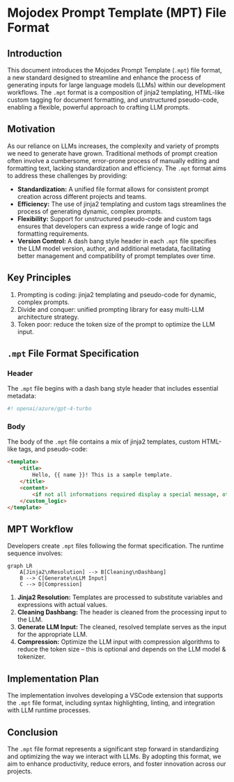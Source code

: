 # Mojodex Prompt Template (MPT) File Format

## Introduction

This document introduces the Mojodex Prompt Template (`.mpt`) file format, a new standard designed to streamline and enhance the process of generating inputs for large language models (LLMs) within our development workflows. The `.mpt` format is a composition of jinja2 templating, HTML-like custom tagging for document formatting, and unstructured pseudo-code, enabling a flexible, powerful approach to crafting LLM prompts.

## Motivation

As our reliance on LLMs increases, the complexity and variety of prompts we need to generate have grown. Traditional methods of prompt creation often involve a cumbersome, error-prone process of manually editing and formatting text, lacking standardization and efficiency. The `.mpt` format aims to address these challenges by providing:

- **Standardization:** A unified file format allows for consistent prompt creation across different projects and teams.
- **Efficiency:** The use of jinja2 templating and custom tags streamlines the process of generating dynamic, complex prompts.
- **Flexibility:** Support for unstructured pseudo-code and custom tags ensures that developers can express a wide range of logic and formatting requirements.
- **Version Control:** A dash bang style header in each `.mpt` file specifies the LLM model version, author, and additional metadata, facilitating better management and compatibility of prompt templates over time.

## Key Principles

1. Prompting is coding: jinja2 templating and pseudo-code for dynamic, complex prompts.
2. Divide and conquer: unified prompting library for easy multi-LLM architecture strategy.
3. Token poor: reduce the token size of the prompt to optimize the LLM input.

## `.mpt` File Format Specification

### Header

The `.mpt` file begins with a dash bang style header that includes essential metadata:

``` bash
#! openai/azure/gpt-4-turbo
```

### Body

The body of the `.mpt` file contains a mix of jinja2 templates, custom HTML-like tags, and pseudo-code:


```html
<template>
    <title>
        Hello, {{ name }}! This is a sample template.   
    </title>    
    <content>
        <if not all informations required display a special message, otherwise do something>
    </custom_logic>
</template>
```

## MPT Workflow

Developers create `.mpt` files following the format specification. The runtime sequence involves:

```mermaid
graph LR
    A[Jinja2\nResolution] --> B[Cleaning\nDashbang]
    B --> C[Generate\nLLM Input]
    C --> D[Compression]
```

1. **Jinja2 Resolution:** Templates are processed to substitute variables and expressions with actual values.
2. **Cleaning Dashbang:** The header is cleaned from the processing input to the LLM.
3. **Generate LLM Input:** The cleaned, resolved template serves as the input for the appropriate LLM.
4. **Compression:** Optimize the LLM input with compression algorithms to reduce the token size – this is optional and depends on the LLM model & tokenizer.

## Implementation Plan

The implementation involves developing a VSCode extension that supports the `.mpt` file format, including syntax highlighting, linting, and integration with LLM runtime processes.

## Conclusion

The `.mpt` file format represents a significant step forward in standardizing and optimizing the way we interact with LLMs. By adopting this format, we aim to enhance productivity, reduce errors, and foster innovation across our projects.